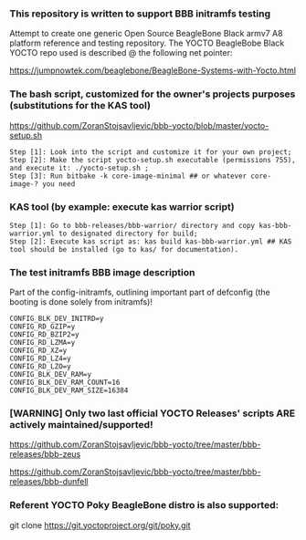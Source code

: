 ### This repository is written to support BBB initramfs testing
Attempt to create one generic Open Source BeagleBone Black armv7 A8 platform reference and testing repository.
The YOCTO BeagleBobe Black YOCTO repo used is described @ the following net pointer:

https://jumpnowtek.com/beaglebone/BeagleBone-Systems-with-Yocto.html

### The bash script, customized for the owner's projects purposes (substitutions for the KAS tool)

https://github.com/ZoranStojsavljevic/bbb-yocto/blob/master/yocto-setup.sh

	Step [1]: Look into the script and customize it for your own project;
	Step [2]: Make the script yocto-setup.sh executable (permissions 755), and execute it: ./yocto-setup.sh ;
	Step [3]: Run bitbake -k core-image-minimal ## or whatever core-image-? you need

### KAS tool (by example: execute kas warrior script)

	Step [1]: Go to bbb-releases/bbb-warrior/ directory and copy kas-bbb-warrior.yml to designated directory for build;
	Step [2]: Execute kas script as: kas build kas-bbb-warrior.yml ## KAS tool should be installed (go to kas/ for documentation).

### The test initramfs BBB image description
 Part of the config-initramfs, outlining important part of defconfig (the booting is done solely from initramfs)!

	CONFIG_BLK_DEV_INITRD=y
	CONFIG_RD_GZIP=y
	CONFIG_RD_BZIP2=y
	CONFIG_RD_LZMA=y
	CONFIG_RD_XZ=y
	CONFIG_RD_LZ4=y
	CONFIG_RD_LZO=y
	CONFIG_BLK_DEV_RAM=y
	CONFIG_BLK_DEV_RAM_COUNT=16
	CONFIG_BLK_DEV_RAM_SIZE=16384

### [WARNING] Only two last official YOCTO Releases' scripts ARE actively maintained/supported!

https://github.com/ZoranStojsavljevic/bbb-yocto/tree/master/bbb-releases/bbb-zeus

https://github.com/ZoranStojsavljevic/bbb-yocto/tree/master/bbb-releases/bbb-dunfell

### Referent YOCTO Poky BeagleBone distro is also supported:

git clone https://git.yoctoproject.org/git/poky.git
